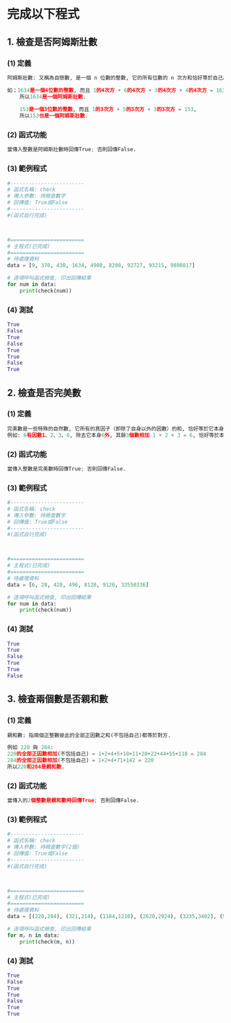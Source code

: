 # 完成以下程式


## 1. 檢查是否阿姆斯壯數

### (1) 定義
``` python
阿姆斯壯數: 又稱為自戀數, 是一個 n 位數的整數, 它的所有位數的 n 次方和恰好等於自己。

如；1634是一個4位數的整數, 而且 1的4次方 + 6的4次方 + 3的4次方 + 4的4次方 = 1634,
    所以1634是一個阿姆斯壯數.
    
    153是一個3位數的整數, 而且 1的3次方 + 5的3次方 + 3的3次方 = 153,
    所以153也是一個阿姆斯壯數.
```

### (2) 函式功能
``` python
當傳入整數是阿姆斯壯數時回傳True; 否則回傳False.
```

### (3) 範例程式
``` python
#------------------------
# 函式名稱: check
# 傳入參數: 待檢查數字
# 回傳值: True或False
#------------------------
#(函式自行完成)



#========================
# 主程式(已完成)
#========================
# 待處理資料
data = [9, 370, 430, 1634, 4908, 8208, 92727, 93215, 9800817]

# 逐項呼叫函式檢查, 印出回傳結果
for num in data:
    print(check(num))
```

### (4) 測試
``` python
True
False
True
False
True
True
False
True
```



## 2. 檢查是否完美數

### (1) 定義
``` python
完美數是一些特殊的自然數, 它所有的真因子（即除了自身以外的因數）的和, 恰好等於它本身. 
例如: 6有因數1、2、3、6, 除去它本身6外, 其餘3個數相加 1 + 2 + 3 = 6, 恰好等於本身, 所以6是一個完美數.
```

### (2) 函式功能
``` python
當傳入整數是完美數時回傳True; 否則回傳False.
```

### (3) 範例程式
``` python
#------------------------
# 函式名稱: check
# 傳入參數: 待檢查數字
# 回傳值: True或False
#------------------------
#(函式自行完成)



#========================
# 主程式(已完成)
#========================
# 待處理資料
data = [6, 28, 428, 496, 8128, 9126, 33550336]

# 逐項呼叫函式檢查, 印出回傳結果
for num in data:
    print(check(num))
```

### (4) 測試
``` python
True
True 
False
True
True
False
```


## 3. 檢查兩個數是否親和數

### (1) 定義
``` python
親和數: 指兩個正整數彼此的全部正因數之和(不包括自己)都等於對方.

例如 220 與 284:
220的全部正因數相加(不包括自己) = 1+2+4+5+10+11+20+22+44+55+110 = 284
284的全部正因數相加(不包括自己) = 1+2+4+71+142 = 220
所以220和284是親和數.
```

### (2) 函式功能
``` python
當傳入的2個整數是親和數時回傳True; 否則回傳False.
```

### (3) 範例程式
``` python
#------------------------
# 函式名稱: check
# 傳入參數: 待檢查數字(2個)
# 回傳值: True或False
#------------------------
#(函式自行完成)



#========================
# 主程式(已完成)
#========================
# 待處理資料
data = [(220,284), (321,214), (1184,1210), (2620,2924), (3235,3402), (5020,5564), (6232,6368)]

# 逐項呼叫函式檢查, 印出回傳結果
for m, n in data:
    print(check(m, n))
```

### (4) 測試
``` python
True
False
True
True
False
True
True
```

